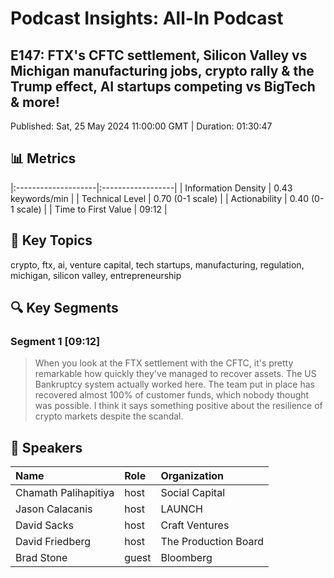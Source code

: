 # Podcast Insights: All-In Podcast
## E147: FTX's CFTC settlement, Silicon Valley vs Michigan manufacturing jobs, crypto rally & the Trump effect, AI startups competing vs BigTech & more!
Published: Sat, 25 May 2024 11:00:00 GMT | Duration: 01:30:47

## 📊 Metrics

|:--------------------|:------------------|
| Information Density | 0.43 keywords/min |
| Technical Level     | 0.70 (0-1 scale)  |
| Actionability       | 0.40 (0-1 scale)  |
| Time to First Value | 09:12             |

## 🔑 Key Topics

crypto, ftx, ai, venture capital, tech startups, manufacturing, regulation, michigan, silicon valley, entrepreneurship

## 🔍 Key Segments

### Segment 1 [09:12]

> When you look at the FTX settlement with the CFTC, it's pretty remarkable how quickly they've managed to recover assets. The US Bankruptcy system actually worked here. The team put in place has recovered almost 100% of customer funds, which nobody thought was possible. I think it says something positive about the resilience of crypto markets despite the scandal.

## 👥 Speakers

| Name                 | Role   | Organization         |
|:---------------------|:-------|:---------------------|
| Chamath Palihapitiya | host   | Social Capital       |
| Jason Calacanis      | host   | LAUNCH               |
| David Sacks          | host   | Craft Ventures       |
| David Friedberg      | host   | The Production Board |
| Brad Stone           | guest  | Bloomberg            |
